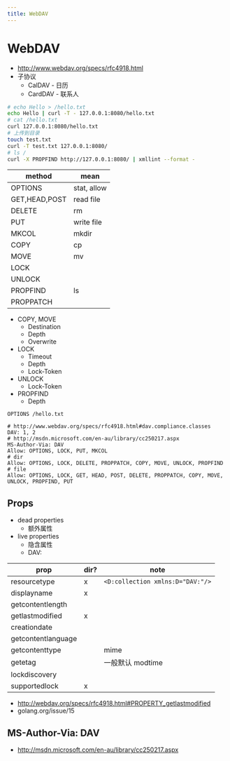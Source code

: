 ```yaml
---
title: WebDAV
---
```


# WebDAV

- http://www.webdav.org/specs/rfc4918.html
- 子协议
  - CalDAV - 日历
  - CardDAV - 联系人

```bash
# echo Hello > /hello.txt
echo Hello | curl -T - 127.0.0.1:8080/hello.txt
# cat /hello.txt
curl 127.0.0.1:8080/hello.txt
# 上传到目录
touch test.txt
curl -T test.txt 127.0.0.1:8080/
# ls /
curl -X PROPFIND http://127.0.0.1:8080/ | xmllint --format -
```

| method        | mean        |
| ------------- | ----------- |
| OPTIONS       | stat, allow |
| GET,HEAD,POST | read file   |
| DELETE        | rm          |
| PUT           | write file  |
| MKCOL         | mkdir       |
| COPY          | cp          |
| MOVE          | mv          |
| LOCK          |
| UNLOCK        |
| PROPFIND      | ls          |
| PROPPATCH     |

- COPY, MOVE
  - Destination
  - Depth
  - Overwrite
- LOCK
  - Timeout
  - Depth
  - Lock-Token
- UNLOCK
  - Lock-Token
- PROPFIND
  - Depth

```http
OPTIONS /hello.txt

# http://www.webdav.org/specs/rfc4918.html#dav.compliance.classes
DAV: 1, 2
# http://msdn.microsoft.com/en-au/library/cc250217.aspx
MS-Author-Via: DAV
Allow: OPTIONS, LOCK, PUT, MKCOL
# dir
Allow: OPTIONS, LOCK, DELETE, PROPPATCH, COPY, MOVE, UNLOCK, PROPFIND
# file
Allow: OPTIONS, LOCK, GET, HEAD, POST, DELETE, PROPPATCH, COPY, MOVE, UNLOCK, PROPFIND, PUT
```

## Props

- dead properties
  - 额外属性
- live properties
  - 隐含属性
  - DAV:

| prop               | dir? | note                             |
| ------------------ | ---- | -------------------------------- |
| resourcetype       | x    | `<D:collection xmlns:D="DAV:"/>` |
| displayname        | x    |
| getcontentlength   |
| getlastmodified    | x    |
| creationdate       |
| getcontentlanguage |
| getcontenttype     |      | mime                             |
| getetag            |      | 一般默认 modtime                 |
| lockdiscovery      |
| supportedlock      | x    |

- http://webdav.org/specs/rfc4918.html#PROPERTY_getlastmodified
- golang.org/issue/15

## MS-Author-Via: DAV

- http://msdn.microsoft.com/en-au/library/cc250217.aspx
